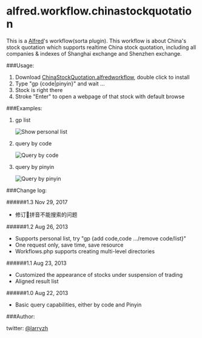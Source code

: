 alfred.workflow.chinastockquotation
===================================

This is a [Alfred](http://www.alfredapp.com/powerpack/)'s workflow(sorta plugin). This workflow is about China's stock quotation which supports realtime China stock quotation, including all companies &amp; indexes of Shanghai exchange and Shenzhen exchange.

###Usage:

1. Download [ChinaStockQuotation.alfredworkflow](https://github.com/larryzh/alfred.workflow.chinastockquotation/raw/master/bundle/ChinaStockQuotation.alfredworkflow?raw=true), double click to install
2. Type "gp {code|pinyin}" and wait ...
3. Stock is right there
4. Stroke "Enter" to open a webpage of that stock with default browse

###Examples:

1. gp list

    ![Show personal list](https://github.com/larryzh/alfred.workflow.chinastockquotation/blob/master/assets/list.jpg?raw=true "Personal list")

2. query by code

    ![Query by code](https://github.com/larryzh/alfred.workflow.chinastockquotation/blob/master/assets/query_by_code.png?raw=true "Results of querying by code")

3. query by pinyin

    ![Query by pinyin](https://github.com/larryzh/alfred.workflow.chinastockquotation/blob/master/assets/query_by_pinyin.png?raw=true "Results of querying by pinyin")

###Change log:

######1.3 Nov 29, 2017
* 修订拼音不能搜索的问题

######1.2 Aug 26, 2013

* Supports personal list, try "gp {add code,code .../remove code/list}"
* One request only, save time, save resource
* Workflows.php supports creating multi-level directories

######1.1 Aug 23, 2013

* Customized the appearance of stocks under suspension of trading
* Aligned result list

######1.0 Aug 22, 2013

* Basic query capabilities, either by code and Pinyin

###Author:

twitter: [@larryzh](http://twitter.com/larryzh "Visit Larry's twitter")
